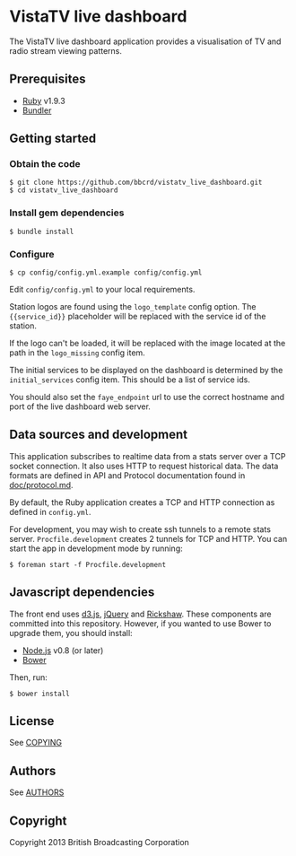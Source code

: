 # VistaTV live dashboard

The VistaTV live dashboard application provides a visualisation of TV and
radio stream viewing patterns.

## Prerequisites

* [Ruby](http://www.ruby-lang.org/) v1.9.3
* [Bundler](http://gembundler.com/)

## Getting started

### Obtain the code

    $ git clone https://github.com/bbcrd/vistatv_live_dashboard.git
    $ cd vistatv_live_dashboard

### Install gem dependencies

    $ bundle install

### Configure

    $ cp config/config.yml.example config/config.yml

Edit `config/config.yml` to your local requirements.

Station logos are found using the `logo_template` config option. The `{{service_id}}` placeholder will be replaced with the service id of the station.

If the logo can't be loaded, it will be replaced with the image located at the path in the `logo_missing` config item.

The initial services to be displayed on the dashboard is determined by the `initial_services` config item. This should be a list of service ids.

You should also set the `faye_endpoint` url to use the correct hostname and port of the live dashboard web server.

## Data sources and development

This application subscribes to realtime data from a stats server over a TCP socket connection. It also uses HTTP to request historical data. The data formats are defined in API and Protocol documentation found in [doc/protocol.md](doc/protocol.md).

By default, the Ruby application creates a TCP and HTTP connection as defined in `config.yml`.

For development, you may wish to create ssh tunnels to a remote stats server. `Procfile.development` creates 2 tunnels for TCP and HTTP. You can start the app in development mode by running:

    $ foreman start -f Procfile.development

## Javascript dependencies

The front end uses [d3.js](http://d3js.org/), [jQuery](http://jquery.com/) and [Rickshaw](http://code.shutterstock.com/rickshaw/). These components are committed into this repository. However, if you wanted to use Bower to upgrade them, you should install:

* [Node.js](http://nodejs.org/) v0.8 (or later)
* [Bower](https://npmjs.org/package/bower)

Then, run:

    $ bower install

## License

See [COPYING](COPYING)

## Authors

See [AUTHORS](AUTHORS)

## Copyright

Copyright 2013 British Broadcasting Corporation
